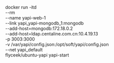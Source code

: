 docker run -itd \
--rm \
--name yapi-web-1 \
--link yapi_yapi-mongodb_1:mongodb \
--add-host=mongodb:172.18.0.2 \
--add-host=ldap.centaline.com.cn:10.4.19.13 \
-p 3003:3000 \
-v /var/yapi/config.json:/opt/soft/yapi/config.json \
--net yapi_default \
flyceek/ubuntu-yapi yapi-start